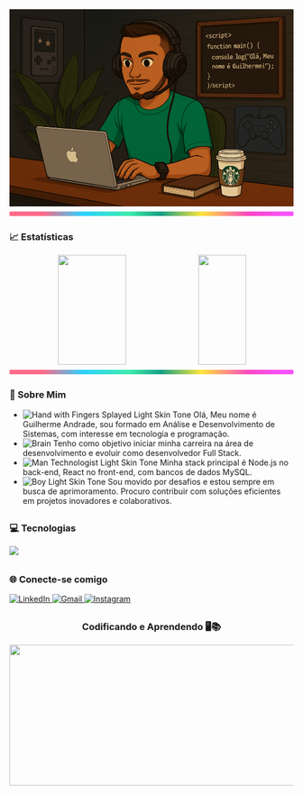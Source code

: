 <div align="center">
  <img width="850px" height="350px" src="./.github/assets/banner.png"/>
  <img src="./.github/assets/lineBar.png" width="100%" height="8px"/>
</div>

<div align='center'>

<div align="center">
  <h3 align="left">📈 Estatísticas</h3>
  <img width="49%" height="195px" src="https://github-readme-stats.vercel.app/api?username=Guilherme150901&show_icons=true&count_private=true&title_color=80F7D4&icon_color=9d00ff&text_color=c9d1d9&bg_color=0d1117&border_color=fff0" /> 
  <img width="41%" height="195px" src="https://github-readme-stats.vercel.app/api/top-langs/?username=Guilherme150901&layout=compact&title_color=80F7D4&text_color=fff&bg_color=0d1117&border_color=fff0" />
  
</div>

</div>

<img src="./.github/assets/lineBar.png" width="100%" height="8px"/>

<div>

<h3 align="left">📝 Sobre Mim</h3>

- <img src="https://raw.githubusercontent.com/Tarikul-Islam-Anik/Animated-Fluent-Emojis/master/Emojis/Hand%20gestures/Hand%20with%20Fingers%20Splayed%20Light%20Skin%20Tone.png" alt="Hand with Fingers Splayed Light Skin Tone" width="25" height="25" /> Olá, Meu nome é Guilherme Andrade, sou formado em Análise e Desenvolvimento de Sistemas, com interesse em tecnologia e programação. <br />
- <img src="https://raw.githubusercontent.com/Tarikul-Islam-Anik/Animated-Fluent-Emojis/master/Emojis/Hand%20gestures/Brain.png" alt="Brain" width="25" height="25" /> Tenho como objetivo iniciar minha carreira na área de desenvolvimento e evoluir como desenvolvedor Full Stack.<br />
- <img src="https://raw.githubusercontent.com/Tarikul-Islam-Anik/Animated-Fluent-Emojis/master/Emojis/People%20with%20professions/Man%20Technologist%20Light%20Skin%20Tone.png" alt="Man Technologist Light Skin Tone" width="25" height="25" /> Minha stack principal é Node.js no back-end, React no front-end, com bancos de dados MySQL.<br />
- <img src="https://raw.githubusercontent.com/Tarikul-Islam-Anik/Animated-Fluent-Emojis/master/Emojis/People%20with%20professions/Boy%20Light%20Skin%20Tone.png" alt="Boy Light Skin Tone" width="25" height="25" /> Sou movido por desafios e estou sempre em busca de aprimoramento. Procuro contribuir com soluções eficientes em projetos inovadores e colaborativos.<br />

##

<h3 align="left">💻 Tecnologias</h3>

<img src="https://skillicons.dev/icons?i=vscode,html,css,js,ts,nodejs,react,tailwind,git,github,mysql&theme=dark" />
</div>

##

<h3 align="left">🌐 Conecte-se comigo</h3>

<div>
  <a href="https://www.linkedin.com/in/guilhermegandrade/" target="_blank" rel="noopener noreferrer">
    <img src="https://img.shields.io/badge/-LinkedIn-%230077B5?style=for-the-badge&logo=linkedin&logoColor=white" alt="LinkedIn" />
  </a>

  <a href="mailto:gui15092001@gmail.com" target="_blank" rel="noopener noreferrer">
    <img src="https://img.shields.io/badge/-Gmail-%23333?style=for-the-badge&logo=gmail&logoColor=white" alt="Gmail" />
  </a>

  <a href="https://www.instagram.com/guilherm_andrade01/" target="_blank" rel="noopener noreferrer">
    <img src="https://img.shields.io/badge/-Instagram-%23E4405F?style=for-the-badge&logo=instagram&logoColor=white" alt="Instagram" />
  </a>
</div>

##

<div align="center">
  <h3>Codificando e Aprendendo 🖥️📚</h3>
  <img src="https://i.pinimg.com/originals/2d/29/40/2d2940898055620e0c58128c629d1b8c.gif" width="600" height="250px">
</div>


